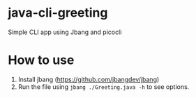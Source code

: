 # java-cli-greeting
Simple CLI app using Jbang and picocli

# How to use
1. Install jbang (https://github.com/jbangdev/jbang)
2. Run the file using `jbang ./Greeting.java -h` to see options.
